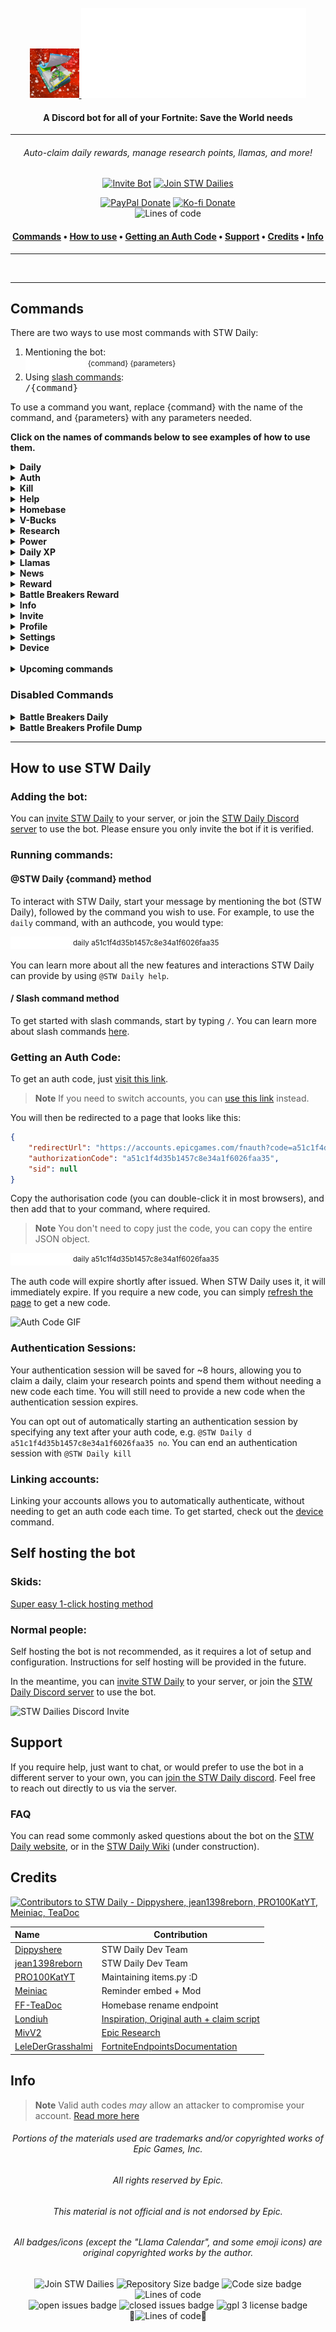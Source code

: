 <br />
<div align=center>
    <a id="back-to-top"></a>
    <div align="center">
        <a href="https://github.com/dippyshere/stw-daily">
            <img src='res/stwdaily snow2048.png' width='79' alt="" />
        <img src="res/stwdailyh1.svg" alt="STW Daily" />
        </a>
    </div>
  <h4> A Discord bot for all of your Fortnite: Save the World needs</h4>
</div>

___

<h6 align=center> Auto-claim daily rewards, manage research points, llamas, and more!</h6>
<div align=center>
<a href="https://discord.com/api/oauth2/authorize?client_id=757776996418715651&permissions=2147797056&scope=bot%20applications.commands"><img src="https://img.shields.io/badge/Invite-STW Daily-5865F2.svg?style=for-the-badge&logo=Discord" alt="Invite Bot"></a>
<a href="https://discord.gg/stw-dailies-757765475823517851"><img src="https://img.shields.io/badge/Join-STW Dailies-5865F2.svg?style=for-the-badge&logo=Discord" alt="Join STW Dailies"></a>

<a href="https://paypal.me/AHanson047"><img src="https://img.shields.io/badge/PayPal-Donate-036ab6.svg?style=flat-square" alt="PayPal Donate"></a>
<a href="https://ko-fi.com/dippyshere"><img src="https://img.shields.io/badge/Ko--fi-Donate-ff5e5b.svg?style=flat-square" alt="Ko-fi Donate"></a>\
<img alt="Lines of code" src="https://img.shields.io/badge/Made%20by-Dippyshere,%20jean1398reborn-red?style=flat-square">
<h4>
<a href="#commands2">Commands</a>
•
<a href="#how-to-use">How to use</a>
•
<a href="#authcode">Getting an Auth Code</a>
•
<a href="#supprot">Support</a>
•
<a href="#credit">Credits</a>
•
<a href="#inf">Info</a>
</h4>
</div>  

___

<img align=center src='res/commands2.png' alt="" />

___

## Commands <a id="commands2"></a>

<span>There are two ways to use most commands with STW Daily:</span>
<ol>
    <li>Mentioning the bot:</li>
<div>
    <picture>
      <source media="(prefers-color-scheme: dark)" srcset="res/stwmentiondark.svg" type="svg">
      <source media="(prefers-color-scheme: light)" srcset="res/stwmentionlight.svg" type="svg">
      <img alt="@STW Daily" src="res/stwmentiondark.svg" width="96" height="20">
    </picture> <sup>{command} {parameters}</sup>
<li>
    Using <a href="https://discord.com/blog/slash-commands-are-here" target="_blank">slash commands</a>:
</li>
<kbd>/{command}</kbd>
</div>
</ol>
<p>To use a command you want, replace {command} with the name of the command, and {parameters} with any parameters needed.
<p><b>Click on the names of commands below to see examples of how to use them.</b></p>

<details>
    <summary><b>Daily</b></summary>
    <ul>
    <p>This command will instantly claim your daily reward, if available. To use this command, you'll need Fortnite: Save the World on the account you will claim with.</p>
    <span>There are two ways to use this command:</span>
        <ol>
            <li>Mentioning the bot:</li>
        <div>
            <picture>
              <source media="(prefers-color-scheme: dark)" srcset="res/stwmentiondark.svg" type="svg">
              <source media="(prefers-color-scheme: light)" srcset="res/stwmentionlight.svg" type="svg">
              <img alt="@STW Daily" src="res/stwmentiondark.svg" width="96" height="20">
            </picture> <sup>daily {token} {opt-out}</sup>
        <li>
            Using <a href="https://discord.com/blog/slash-commands-are-here" target="_blank">slash commands</a>:
        </li>
        <kbd>/daily token:{token} auth_opt_out:{opt-out}</kbd>
        </div>
        <br>
        </ol>
        <p>Replace {token} with your auth code. You can find out more about this <a href="#how-to-get-a-code">here.</a> This parameter is optional—if you do not give an auth code the bot will return links needed for getting an auth code.<br><br>Replacing {opt-out} with any text will opt you out of the authentication system. Learn more about authentication sessions by checking out the <a href="#auth">auth command.</a></p> 
        <p><b>Examples:</b></p>
        <picture>
              <source media="(prefers-color-scheme: dark)" srcset="res/stwmentiondark.svg" type="svg">
              <source media="(prefers-color-scheme: light)" srcset="res/stwmentionlight.svg" type="svg">
              <img alt="@STW Daily" src="res/stwmentiondark.svg" width="96" height="20">
        </picture> <sup>daily a51c1f4d35b1457c8e34a1f6026faa35</sup>
        <br><span> This will claim your daily reward, and will automatically start an authentication session.</span>
        <br><br><picture>
              <source media="(prefers-color-scheme: dark)" srcset="res/stwmentiondark.svg" type="svg">
              <source media="(prefers-color-scheme: light)" srcset="res/stwmentionlight.svg" type="svg">
              <img alt="@STW Daily" src="res/stwmentiondark.svg" width="96" height="20">
        </picture> <sup>d a51c1f4d35b1457c8e34a1f6026faa35 yes</sup>
        <br><span> This will claim your daily reward, and will not create an authentication session.</span>
    </ul>
    <img src="res/daily.png" alt="Daily command example" width="640">
<p><em>This image is out of date. It needs to be updated to reflect recent STW Daily changes</em></p>
<p align="right"><a href="#commands2"><img src='res/backtotop.svg' width='48' alt="back to top" /></a></p>
</details>

<details>
    <a id="auth"></a>
    <summary><b>Auth</b></summary>
    <ul>
    <p>This command will log you in with Epic Games and start an <a href="https://github.com/dippyshere/stw-daily/wiki">authentication session</a> with STW Daily. This will keep you logged in for ~8 hours</p>
    <span>There are two ways to use this command:</span>
        <ol>
            <li>Mentioning the bot:</li>
        <div>
            <picture>
              <source media="(prefers-color-scheme: dark)" srcset="res/stwmentiondark.svg" type="svg">
              <source media="(prefers-color-scheme: light)" srcset="res/stwmentionlight.svg" type="svg">
              <img alt="@STW Daily" src="res/stwmentiondark.svg" width="96" height="20">
            </picture> <sup>cmd {token} {opt-out}</sup>
        <li>
            Using <a href="https://discord.com/blog/slash-commands-are-here" target="_blank">slash commands</a>:
        </li>
        <kbd>/auth token:{token}</kbd>
        </div>
        <br>
        </ol>
        <p>Replace {token} with your auth code. You can find out more about this <a href="#how-to-get-a-code">here.</a> This parameter is optional—if you do not give an auth code the bot will return links needed for getting an auth code.</p> 
        <p><b>Examples:</b></p>
        <picture>
              <source media="(prefers-color-scheme: dark)" srcset="res/stwmentiondark.svg" type="svg">
              <source media="(prefers-color-scheme: light)" srcset="res/stwmentionlight.svg" type="svg">
              <img alt="@STW Daily" src="res/stwmentiondark.svg" width="96" height="20">
        </picture> <sup>auth</sup>
        <br><span> This will provide you with links to get an auth code.</span>
        <br><br><picture>
              <source media="(prefers-color-scheme: dark)" srcset="res/stwmentiondark.svg" type="svg">
              <source media="(prefers-color-scheme: light)" srcset="res/stwmentionlight.svg" type="svg">
              <img alt="@STW Daily" src="res/stwmentiondark.svg" width="96" height="20">
        </picture> <sup>auth a51c1f4d35b1457c8e34a1f6026faa35</sup>
        <br><span> This will log you in and authenticate you for ~8 hours.</span>
    </ul>
    <img src="res/auth.png" alt="Auth command example" width="640">
<p><em>This image is out of date. It needs to be updated to reflect recent STW Daily changes</em></p>
<p align="right"><a href="#commands2"><img src='res/backtotop.svg' width='48' alt="back to top" /></a></p>
</details>

<details>
    <summary><b>Kill</b></summary>
    <ul>
    <p>This command will end your active authentication session. If you have setup <a href="#device">device</a>, this will not remove your linked accounts.</p>
    <span>There are two ways to use this command:</span>
        <ol>
            <li>Mentioning the bot:</li>
        <div>
            <picture>
              <source media="(prefers-color-scheme: dark)" srcset="res/stwmentiondark.svg" type="svg">
              <source media="(prefers-color-scheme: light)" srcset="res/stwmentionlight.svg" type="svg">
              <img alt="@STW Daily" src="res/stwmentiondark.svg" width="96" height="20">
            </picture> <sup>kill</sup>
        <li>
            Using <a href="https://discord.com/blog/slash-commands-are-here" target="_blank">slash commands</a>:
        </li>
        <kbd>/kill</kbd>
        </div>
        <br>
        </ol>
    </ul>
    <img src="res/T_UI_Challenge_MysteryReward-L-realesrgan-x4plus.png" alt="Kill command example" width="640">
<p><em>Sorry, an image is not available yet.</em></p>
<p align="right"><a href="#commands2"><img src='res/backtotop.svg' width='48' alt="back to top" /></a></p>
</details>

<details>
    <summary><b>Help</b></summary>
    <ul>
    <p>This command provides an interactive interface to view all available commands, and help for how to use each command.</p>
    <span>There are two ways to use this command:</span>
        <ol>
            <li>Mentioning the bot:</li>
        <div>
            <picture>
              <source media="(prefers-color-scheme: dark)" srcset="res/stwmentiondark.svg" type="svg">
              <source media="(prefers-color-scheme: light)" srcset="res/stwmentionlight.svg" type="svg">
              <img alt="@STW Daily" src="res/stwmentiondark.svg" width="96" height="20">
            </picture> <sup>help {command}</sup>
        <li>
            Using <a href="https://discord.com/blog/slash-commands-are-here" target="_blank">slash commands</a>:
        </li>
        <kbd>/help command:{command}</kbd>
        </div>
        <br>
        </ol>
        <p>Replace {command} with the name (or alias) of the specific command you want to view help for. This parameter is optional—not providing one will return all available commands.</p> 
        <p><b>Examples:</b></p>
        <picture>
              <source media="(prefers-color-scheme: dark)" srcset="res/stwmentiondark.svg" type="svg">
              <source media="(prefers-color-scheme: light)" srcset="res/stwmentionlight.svg" type="svg">
              <img alt="@STW Daily" src="res/stwmentiondark.svg" width="96" height="20">
        </picture> <sup>help</sup>
        <br><span> This will return a list of available commands, and allow you to choose commands to view detailed help for.</span>
        <br><br><picture>
              <source media="(prefers-color-scheme: dark)" srcset="res/stwmentiondark.svg" type="svg">
              <source media="(prefers-color-scheme: light)" srcset="res/stwmentionlight.svg" type="svg">
              <img alt="@STW Daily" src="res/stwmentiondark.svg" width="96" height="20">
        </picture> <sup>help auth</sup>
        <br><span> This will return detailed help for the auth command, and allow you to choose other commands to view detailed help for.</span>
        <br><br><picture>
              <source media="(prefers-color-scheme: dark)" srcset="res/stwmentiondark.svg" type="svg">
              <source media="(prefers-color-scheme: light)" srcset="res/stwmentionlight.svg" type="svg">
              <img alt="@STW Daily" src="res/stwmentiondark.svg" width="96" height="20">
        </picture> <sup>how2</sup>
        <br><span> This will return an easy to understand quick tutorial on getting an auth code, along with a GIF.</span>
    </ul>
    <img src="res/help.png" alt="Help command example" width="640">
<p><em>This image does not represent all available commands. It also uses outdated text.</em></p>
<p align="right"><a href="#commands2"><img src='res/backtotop.svg' width='48' alt="back to top" /></a></p>
</details>

<details>
    <summary><b>Homebase</b></summary>
    <ul>
    <p>This command allows you to view / change the name of your Homebase in STW. You don't need STW to use, but the command is effectively useless without it.</p>
    <span>There are two ways to use this command:</span>
        <ol>
            <li>Mentioning the bot:</li>
        <div>
            <picture>
              <source media="(prefers-color-scheme: dark)" srcset="res/stwmentiondark.svg" type="svg">
              <source media="(prefers-color-scheme: light)" srcset="res/stwmentionlight.svg" type="svg">
              <img alt="@STW Daily" src="res/stwmentiondark.svg" width="96" height="20">
            </picture> <sup>homebase {name} {token} {opt-out}</sup>
        <li>
            Using <a href="https://discord.com/blog/slash-commands-are-here" target="_blank">slash commands</a>:
        </li>
        <kbd>/homebase name:{name} token:{token} auth_opt_out:{opt-out}</kbd>
        </div>
        <br>
        </ol>
        <p>Replace {name} with the new name for your homebase. If your new name has spaces, wrap the name in <kbd>"</kbd> quotes (see examples below). This parameter is optional—if you leave it empty, the bot will display your current homebase name. Your new homebase name must:<ul><li>Be between 1-16 characters</li><li>Only contain alphanumerics (0-9, a-z) + additional characters ('-._~) + spaces</li></ul><br><br>Replace {token} with your auth code. You can find out more about this <a href="#how-to-get-a-code">here.</a> This parameter is optional—if you do not give an auth code the bot will return links needed for getting an auth code.<br><br>Replacing {opt-out} with any text will opt you out of the authentication system. Learn more about authentication sessions by checking out the <a href="#auth">auth command.</a> 
        <p><b>Examples:</b></p>
        <picture>
              <source media="(prefers-color-scheme: dark)" srcset="res/stwmentiondark.svg" type="svg">
              <source media="(prefers-color-scheme: light)" srcset="res/stwmentionlight.svg" type="svg">
              <img alt="@STW Daily" src="res/stwmentiondark.svg" width="96" height="20">
        </picture> <sup>homebase</sup>
        <br><span> This will return your current homebase name (provided you are authenticated)</span>
        <br><br><picture>
              <source media="(prefers-color-scheme: dark)" srcset="res/stwmentiondark.svg" type="svg">
              <source media="(prefers-color-scheme: light)" srcset="res/stwmentionlight.svg" type="svg">
              <img alt="@STW Daily" src="res/stwmentiondark.svg" width="96" height="20">
        </picture> <sup>hbrn "cool name" a51c1f4d35b1457c8e34a1f6026faa35</sup>
        <br><span> This will change your homebase name to <kbd>cool name</kbd>, and start an authentication session</span>
    </ul>
    <img src="res/homebase.png" alt="Homebase rename command example" width="640">
<p align="right"><a href="#commands2"><img src='res/backtotop.svg' width='48' alt="back to top" /></a></p>
</details>

<details>
    <summary><b>V-Bucks</b></summary>
    <ul>
    <p>This command will display your total V-Bucks, provide a breakdown on the source(s) of those V-Bucks, and additionally display how many X-Ray tickets you have.</p>
    <span>There are two ways to use this command:</span>
        <ol>
            <li>Mentioning the bot:</li>
        <div>
            <picture>
              <source media="(prefers-color-scheme: dark)" srcset="res/stwmentiondark.svg" type="svg">
              <source media="(prefers-color-scheme: light)" srcset="res/stwmentionlight.svg" type="svg">
              <img alt="@STW Daily" src="res/stwmentiondark.svg" width="96" height="20">
            </picture> <sup>vbucks {token} {opt-out}</sup>
        <li>
            Using <a href="https://discord.com/blog/slash-commands-are-here" target="_blank">slash commands</a>:
        </li>
        <kbd>/vbucks token:{token} auth_opt_out:{opt-out}</kbd>
        </div>
        <br>
        </ol>
        <p>Replace {token} with your auth code. You can find out more about this <a href="#how-to-get-a-code">here.</a> This parameter is optional—if you do not give an auth code the bot will return links needed for getting an auth code.<br><br>Replacing {opt-out} with any text will opt you out of the authentication system. Learn more about authentication sessions by checking out the <a href="#auth">auth command.</a></p> 
        <p><b>Examples:</b></p>
        <picture>
              <source media="(prefers-color-scheme: dark)" srcset="res/stwmentiondark.svg" type="svg">
              <source media="(prefers-color-scheme: light)" srcset="res/stwmentionlight.svg" type="svg">
              <img alt="@STW Daily" src="res/stwmentiondark.svg" width="96" height="20">
        </picture> <sup>vbucks a51c1f4d35b1457c8e34a1f6026faa35</sup>
        <br><span> This will start an authentication session and display your V-Bucks</span>
        <br><br><picture>
              <source media="(prefers-color-scheme: dark)" srcset="res/stwmentiondark.svg" type="svg">
              <source media="(prefers-color-scheme: light)" srcset="res/stwmentionlight.svg" type="svg">
              <img alt="@STW Daily" src="res/stwmentiondark.svg" width="96" height="20">
        </picture> <sup>v</sup>
        <br><span> This will display your V-Bucks if authenticated, otherwise it will prompt you to authenticate.</span>
    </ul>
    <img src="res/vbucks.png" alt="V-Bucks command example" width="640">
<p align="right"><a href="#commands2"><img src='res/backtotop.svg' width='48' alt="back to top" /></a></p>
</details>

<details>
    <summary><b>Research</b></summary>
    <ul>
    <p>This command allows you to claim your available research points, view your FORT research levels, and upgrade those levels. Press the button corresponding with the stat you wish to upgrade to upgrade it.</p>
    <span>There are two ways to use this command:</span>
        <ol>
            <li>Mentioning the bot:</li>
        <div>
            <picture>
              <source media="(prefers-color-scheme: dark)" srcset="res/stwmentiondark.svg" type="svg">
              <source media="(prefers-color-scheme: light)" srcset="res/stwmentionlight.svg" type="svg">
              <img alt="@STW Daily" src="res/stwmentiondark.svg" width="96" height="20">
            </picture> <sup>research {token} {opt-out}</sup>
        <li>
            Using <a href="https://discord.com/blog/slash-commands-are-here" target="_blank">slash commands</a>:
        </li>
        <kbd>/research token:{token} auth_opt_out:{opt-out}</kbd>
        </div>
        <br>
        </ol>
        <p>Replace {token} with your auth code. You can find out more about this <a href="#how-to-get-a-code">here.</a> This parameter is optional—if you do not give an auth code the bot will return links needed for getting an auth code.<br><br>Replacing {opt-out} with any text will opt you out of the authentication system. Learn more about authentication sessions by checking out the <a href="#auth">auth command.</a></p> 
        <p><b>Examples:</b></p>
        <picture>
              <source media="(prefers-color-scheme: dark)" srcset="res/stwmentiondark.svg" type="svg">
              <source media="(prefers-color-scheme: light)" srcset="res/stwmentionlight.svg" type="svg">
              <img alt="@STW Daily" src="res/stwmentiondark.svg" width="96" height="20">
        </picture> <sup>res</sup>
        <br><span> This will claim your available research points and then allow you to spend them, if you are authenticated. If not, the bot will provide you with links to authenticate.</span>
        <br><br><picture>
              <source media="(prefers-color-scheme: dark)" srcset="res/stwmentiondark.svg" type="svg">
              <source media="(prefers-color-scheme: light)" srcset="res/stwmentionlight.svg" type="svg">
              <img alt="@STW Daily" src="res/stwmentiondark.svg" width="96" height="20">
        </picture> <sup>research a51c1f4d35b1457c8e34a1f6026faa35 yes</sup>
        <br><span> This will claim your available research points and then allow you to spend them. An authentication session will not be created</span>
    </ul>
    <img src="res/research.png" alt="Research command example" width="640">
<p><em>This image is out of date. It needs to be updated to reflect recent STW Daily changes</em></p>
<p align="right"><a href="#commands2"><img src='res/backtotop.svg' width='48' alt="back to top" /></a></p>
</details>

<details>
    <summary><b>Power</b></summary>
    <ul>
    <p>This command allows you to view your current power level, and individual FORT stats.</p>
    <span>There are two ways to use this command:</span>
        <ol>
            <li>Mentioning the bot:</li>
        <div>
            <picture>
              <source media="(prefers-color-scheme: dark)" srcset="res/stwmentiondark.svg" type="svg">
              <source media="(prefers-color-scheme: light)" srcset="res/stwmentionlight.svg" type="svg">
              <img alt="@STW Daily" src="res/stwmentiondark.svg" width="96" height="20">
            </picture> <sup>power {token} {opt-out}</sup>
        <li>
            Using <a href="https://discord.com/blog/slash-commands-are-here" target="_blank">slash commands</a>:
        </li>
        <kbd>/power token:{token} auth_opt_out:{opt-out}</kbd>
        </div>
        <br>
        </ol>
        <p>Replace {token} with your auth code. You can find out more about this <a href="#how-to-get-a-code">here.</a> This parameter is optional—if you do not give an auth code the bot will return links needed for getting an auth code.<br><br>Replacing {opt-out} with any text will opt you out of the authentication system. Learn more about authentication sessions by checking out the <a href="#auth">auth command.</a></p> 
        <p><b>Examples:</b></p>
        <picture>
              <source media="(prefers-color-scheme: dark)" srcset="res/stwmentiondark.svg" type="svg">
              <source media="(prefers-color-scheme: light)" srcset="res/stwmentionlight.svg" type="svg">
              <img alt="@STW Daily" src="res/stwmentiondark.svg" width="96" height="20">
        </picture> <sup>pow</sup>
        <br><span> This will display your current power level and FORT stats, if you are authenticated. If not, the bot will provide you with links to authenticate.</span>
        <br><br><picture>
              <source media="(prefers-color-scheme: dark)" srcset="res/stwmentiondark.svg" type="svg">
              <source media="(prefers-color-scheme: light)" srcset="res/stwmentionlight.svg" type="svg">
              <img alt="@STW Daily" src="res/stwmentiondark.svg" width="96" height="20">
        </picture> <sup>power a51c1f4d35b1457c8e34a1f6026faa35 yes</sup>
        <br><span> This will display your current power level and FORT stats. An authentication session will not be created</span>
    </ul>
    <img src="res/T_UI_Challenge_MysteryReward-L-realesrgan-x4plus.png" alt="Power level command example" width="640">
<p><em>This command is still experimental, and does not support supercharged survivors.</em></p>
<p align="right"><a href="#commands2"><img src='res/backtotop.svg' width='48' alt="back to top" /></a></p>
</details>

<details>
    <summary><b>Daily XP</b></summary>
    <ul>
    <p>This command allows you to view your shared STW & BR daily XP cap.</p>
    <span>There are two ways to use this command:</span>
        <ol>
            <li>Mentioning the bot:</li>
        <div>
            <picture>
              <source media="(prefers-color-scheme: dark)" srcset="res/stwmentiondark.svg" type="svg">
              <source media="(prefers-color-scheme: light)" srcset="res/stwmentionlight.svg" type="svg">
              <img alt="@STW Daily" src="res/stwmentiondark.svg" width="96" height="20">
            </picture> <sup>dailyxp {token} {opt-out}</sup>
        <li>
            Using <a href="https://discord.com/blog/slash-commands-are-here" target="_blank">slash commands</a>:
        </li>
        <kbd>/dailyxp token:{token} auth_opt_out:{opt-out}</kbd>
        </div>
        <br>
        </ol>
        <p>Replace {token} with your auth code. You can find out more about this <a href="#how-to-get-a-code">here.</a> This parameter is optional—if you do not give an auth code the bot will return links needed for getting an auth code.<br><br>Replacing {opt-out} with any text will opt you out of the authentication system. Learn more about authentication sessions by checking out the <a href="#auth">auth command.</a></p> 
        <p><b>Examples:</b></p>
        <picture>
              <source media="(prefers-color-scheme: dark)" srcset="res/stwmentiondark.svg" type="svg">
              <source media="(prefers-color-scheme: light)" srcset="res/stwmentionlight.svg" type="svg">
              <img alt="@STW Daily" src="res/stwmentiondark.svg" width="96" height="20">
        </picture> <sup>dxp</sup>
        <br><span> This will display your current daily XP usage, if you are authenticated. If not, the bot will provide you with links to authenticate.</span>
        <br><br><picture>
              <source media="(prefers-color-scheme: dark)" srcset="res/stwmentiondark.svg" type="svg">
              <source media="(prefers-color-scheme: light)" srcset="res/stwmentionlight.svg" type="svg">
              <img alt="@STW Daily" src="res/stwmentiondark.svg" width="96" height="20">
        </picture> <sup>power a51c1f4d35b1457c8e34a1f6026faa35 yes</sup>
        <br><span> This will display your current daily XP usage. An authentication session will not be created</span>
    </ul>
    <img src="res/T_UI_Challenge_MysteryReward-L-realesrgan-x4plus.png" alt="Power level command example" width="640">
<p><em>This command is still experimental, and may be inaccurate.</em></p>
<p align="right"><a href="#commands2"><img src='res/backtotop.svg' width='48' alt="back to top" /></a></p>
</details>

<details>
    <summary><b>Llamas</b></summary>
    <ul>
    <p>This command allows you to view the current X-Ray Llama store, the items you'll receive, and allows you to purchase Llamas.</p>
    <span>There are two ways to use this command:</span>
        <ol>
            <li>Mentioning the bot:</li>
        <div>
            <picture>
              <source media="(prefers-color-scheme: dark)" srcset="res/stwmentiondark.svg" type="svg">
              <source media="(prefers-color-scheme: light)" srcset="res/stwmentionlight.svg" type="svg">
              <img alt="@STW Daily" src="res/stwmentiondark.svg" width="96" height="20">
            </picture> <sup>llamas {token} {opt-out}</sup>
        <li>
            Using <a href="https://discord.com/blog/slash-commands-are-here" target="_blank">slash commands</a>:
        </li>
        <kbd>/llamas token:{token} auth_opt_out:{opt-out}</kbd>
        </div>
        <br>
        </ol>
        <p>Replace {token} with your auth code. You can find out more about this <a href="#how-to-get-a-code">here.</a> This parameter is optional—if you do not give an auth code the bot will return links needed for getting an auth code.<br><br>Replacing {opt-out} with any text will opt you out of the authentication system. Learn more about authentication sessions by checking out the <a href="#auth">auth command.</a></p> 
        <p><b>Examples:</b></p>
        <picture>
              <source media="(prefers-color-scheme: dark)" srcset="res/stwmentiondark.svg" type="svg">
              <source media="(prefers-color-scheme: light)" srcset="res/stwmentionlight.svg" type="svg">
              <img alt="@STW Daily" src="res/stwmentiondark.svg" width="96" height="20">
        </picture> <sup>llamas</sup>
        <br><span> This will display the current Llama store and allow you to choose a llama to purchase, if you are authenticated. If not, the bot will provide you with links to authenticate.</span>
        <br><br><picture>
              <source media="(prefers-color-scheme: dark)" srcset="res/stwmentiondark.svg" type="svg">
              <source media="(prefers-color-scheme: light)" srcset="res/stwmentionlight.svg" type="svg">
              <img alt="@STW Daily" src="res/stwmentiondark.svg" width="96" height="20">
        </picture> <sup>llamas a51c1f4d35b1457c8e34a1f6026faa35 yes</sup>
        <br><span> This will display the current Llama store and allow you to choose a llama to purchase. An authentication session will not be created</span>
    </ul>
    <img src="res/T_UI_Challenge_MysteryReward-L-realesrgan-x4plus.png" alt="Llamas command example" width="640">
<p align="right"><a href="#commands2"><img src='res/backtotop.svg' width='48' alt="back to top" /></a></p>
</details>

<details>
    <summary><b>News</b></summary>
    <ul>
    <p>This command will fetch and display the latest news from the game. You can switch between viewing Save the World or Battle Royale news by pressing the corresponding buttons. Cycle between pages by pressing the left/right arrow buttons.</p>
    <span>There are two ways to use this command:</span>
        <ol>
            <li>Mentioning the bot:</li>
        <div>
            <picture>
              <source media="(prefers-color-scheme: dark)" srcset="res/stwmentiondark.svg" type="svg">
              <source media="(prefers-color-scheme: light)" srcset="res/stwmentionlight.svg" type="svg">
              <img alt="@STW Daily" src="res/stwmentiondark.svg" width="96" height="20">
            </picture> <sup>news {page} {mode}</sup>
        <li>
            Using <a href="https://discord.com/blog/slash-commands-are-here" target="_blank">slash commands</a>:
        </li>
        <kbd>/news page:{page} mode:{mode}</kbd>
        </div>
        <br>
        </ol>
        <p>Replace {page} with a page number to view. This parameter is optional—leaving it blank will show page one.<br>Replace {mode} with either stw, or br to view the news for the respective game mode. This parameter is optional—leaving it blank will show STW news.</p> 
        <p><b>Examples:</b></p>
        <picture>
              <source media="(prefers-color-scheme: dark)" srcset="res/stwmentiondark.svg" type="svg">
              <source media="(prefers-color-scheme: light)" srcset="res/stwmentionlight.svg" type="svg">
              <img alt="@STW Daily" src="res/stwmentiondark.svg" width="96" height="20">
        </picture> <sup>news</sup>
        <br><span> This will display page 1 of the news for Save the World. Interact with the buttons to change pages / modes.</span>
        <br><br><picture>
              <source media="(prefers-color-scheme: dark)" srcset="res/stwmentiondark.svg" type="svg">
              <source media="(prefers-color-scheme: light)" srcset="res/stwmentionlight.svg" type="svg">
              <img alt="@STW Daily" src="res/stwmentiondark.svg" width="96" height="20">
        </picture> <sup>news 1 br</sup>
        <br><span> This will show page 1 of the news for Battle Royale. Interact with the buttons to change pages / modes.</span>
    </ul>
    <img src="res/news.png" alt="News command example" width="640">
<p><em>This image is out of date. It needs to be updated to reflect recent STW Daily changes</em></p>
<p align="right"><a href="#commands2"><img src='res/backtotop.svg' width='48' alt="back to top" /></a></p>
</details>

<details>
    <summary><b>Reward</b></summary>
    <ul>
    <p>This command returns information about a specific day's reward, and the rewards that follow.</p>
    <span>There are two ways to use this command:</span>
        <ol>
            <li>Mentioning the bot:</li>
        <div>
            <picture>
              <source media="(prefers-color-scheme: dark)" srcset="res/stwmentiondark.svg" type="svg">
              <source media="(prefers-color-scheme: light)" srcset="res/stwmentionlight.svg" type="svg">
              <img alt="@STW Daily" src="res/stwmentiondark.svg" width="96" height="20">
            </picture> <sup>reward {day} {future-days}</sup>
        <li>
            Using <a href="https://discord.com/blog/slash-commands-are-here" target="_blank">slash commands</a>:
        </li>
        <kbd>/reward day:{day} limit:{future-days}</kbd>
        </div>
        <br>
        </ol> 
        <p>Replace {day} with the day you want to view the reward of. If you have an authentication session active, the day will be your current day unless you specify a day.<br><br>Replace {future-days} with the amount days you would like to see. </p> 
        <p><b>Examples:</b></p>
        <picture>
              <source media="(prefers-color-scheme: dark)" srcset="res/stwmentiondark.svg" type="svg">
              <source media="(prefers-color-scheme: light)" srcset="res/stwmentionlight.svg" type="svg">
              <img alt="@STW Daily" src="res/stwmentiondark.svg" width="96" height="20">
        </picture> <sup>reward</sup>
        <br><span> This will display the reward for your current day and 7 days after, if authenticated. If you aren't authenticated, you must specify a day.</span>
        <br><br><picture>
              <source media="(prefers-color-scheme: dark)" srcset="res/stwmentiondark.svg" type="svg">
              <source media="(prefers-color-scheme: light)" srcset="res/stwmentionlight.svg" type="svg">
              <img alt="@STW Daily" src="res/stwmentiondark.svg" width="96" height="20">
        </picture> <sup>rwrd 336 21</sup>
        <br><span> This will display the reward for day 336, and additionally the rewards for day 337-358 (21 days).</span>
    </ul>
    <img src="res/reward.png" alt="Reward command example" width="640">
<p><em>This image is out of date. It needs to be updated to reflect recent STW Daily changes</em></p>
<p align="right"><a href="#commands2"><img src='res/backtotop.svg' width='48' alt="back to top" /></a></p>
</details>

<details>
    <summary><b>Battle Breakers Reward</b></summary>
    <ul>
    <p>This command returns information about a specific day's reward, and the rewards that follow for Battle Breakers.</p>
    <span>There are two ways to use this command:</span>
        <ol>
            <li>Mentioning the bot:</li>
        <div>
            <picture>
              <source media="(prefers-color-scheme: dark)" srcset="res/stwmentiondark.svg" type="svg">
              <source media="(prefers-color-scheme: light)" srcset="res/stwmentionlight.svg" type="svg">
              <img alt="@STW Daily" src="res/stwmentiondark.svg" width="96" height="20">
            </picture> <sup>bbreward {day} {future-days}</sup>
        <li>
            Using <a href="https://discord.com/blog/slash-commands-are-here" target="_blank">slash commands</a>:
        </li>
        <kbd>/bbreward day:{day} limit:{future-days}</kbd>
        </div>
        <br>
        </ol> 
        <p>Replace {day} with the day you want to view the reward of. If you have an authentication session active, the day will be your current day unless you specify a day.<br><br>Replace {future-days} with the amount days you would like to see. </p> 
        <p><b>Examples:</b></p>
        <picture>
              <source media="(prefers-color-scheme: dark)" srcset="res/stwmentiondark.svg" type="svg">
              <source media="(prefers-color-scheme: light)" srcset="res/stwmentionlight.svg" type="svg">
              <img alt="@STW Daily" src="res/stwmentiondark.svg" width="96" height="20">
        </picture> <sup>bbreward</sup>
        <br><span> This will display the reward for your current day and 7 days after, if authenticated. If you aren't authenticated, you must specify a day.</span>
        <br><br><picture>
              <source media="(prefers-color-scheme: dark)" srcset="res/stwmentiondark.svg" type="svg">
              <source media="(prefers-color-scheme: light)" srcset="res/stwmentionlight.svg" type="svg">
              <img alt="@STW Daily" src="res/stwmentiondark.svg" width="96" height="20">
        </picture> <sup>bbr 336 21</sup>
        <br><span> This will display the reward for day 336, and additionally the rewards for day 337-358 (21 days).</span>
    </ul>
    <img src="res/T_UI_Challenge_MysteryReward-L-realesrgan-x4plus.png" alt="Batle breakers reward command example" width="640">
<p><em>Sorry, this command is too new - an image is not available yet.</em></p>
<p align="right"><a href="#commands2"><img src='res/backtotop.svg' width='48' alt="back to top" /></a></p>
</details>

<details>
    <summary><b>Info</b></summary>
    <ul>
    <p>This command will return various bits of information about the bot, which you may find interesting as a developer.</p>
    <span>There are two ways to use this command:</span>
        <ol>
            <li>Mentioning the bot:</li>
        <div>
            <picture>
              <source media="(prefers-color-scheme: dark)" srcset="res/stwmentiondark.svg" type="svg">
              <source media="(prefers-color-scheme: light)" srcset="res/stwmentionlight.svg" type="svg">
              <img alt="@STW Daily" src="res/stwmentiondark.svg" width="96" height="20">
            </picture> <sup>info</sup>
        <li>
            Using <a href="https://discord.com/blog/slash-commands-are-here" target="_blank">slash commands</a>:
        </li>
        <kbd>/info</kbd>
        </div>
        <br>
        </ol>
        <p>The info command also provides a convenient way to verify the authenticity of the bot you are using. If the bot does <b>not</b> have a verified bot tag, or contains a message other than "✅Official Verified Deployment", DO NOT use that bot. The bot may have been tampered with, or may be a skid. Use of that bot may put your account at risk/inhibit the development of STW Daily. Learn more <a>here.</a></p>
    </ul>
    <img src="res/T_UI_Challenge_MysteryReward-L-realesrgan-x4plus.png" alt="Info command example" width="640">
<p><em>Sorry, an image is not available yet.</em></p>
<p align="right"><a href="#commands2"><img src='res/backtotop.svg' width='48' alt="back to top" /></a></p>
</details>

<details>
    <summary><b>Invite</b></summary>
    <ul>
    <p>This command will return links that can be used to <a href="https://canary.discord.com/api/oauth2/authorize?client_id=757776996418715651&permissions=2147798080&scope=applications.commands%20bot" target="_blank">invite STW Daily</a>, or to join our <a href="https://discord.gg/Mt7SgUu" target="_blank">support server</a>.</p>
    <span>There are two ways to use this command:</span>
        <ol>
            <li>Mentioning the bot:</li>
        <div>
            <picture>
              <source media="(prefers-color-scheme: dark)" srcset="res/stwmentiondark.svg" type="svg">
              <source media="(prefers-color-scheme: light)" srcset="res/stwmentionlight.svg" type="svg">
              <img alt="@STW Daily" src="res/stwmentiondark.svg" width="96" height="20">
            </picture> <sup>info</sup>
        <li>
            Using <a href="https://discord.com/blog/slash-commands-are-here" target="_blank">slash commands</a>:
        </li>
        <kbd>/info</kbd>
        </div>
        <br>
        </ol>
    </ul>
    <img src="res/T_UI_Challenge_MysteryReward-L-realesrgan-x4plus.png" alt="Invite command example" width="640">
<p><em>Sorry, an image is not available yet.</em></p>
<p align="right"><a href="#commands2"><img src='res/backtotop.svg' width='48' alt="back to top" /></a></p>
</details>

<details>
    <summary><b>Profile</b></summary>
    <ul>
    <p>This command allows you to manage your STW Daily profiles. These profiles allow you to have multiple accounts / preferences that you can quickly switch between</p>
    <span>There are two ways to use this command:</span>
        <ol>
            <li>Mentioning the bot:</li>
        <div>
            <picture>
              <source media="(prefers-color-scheme: dark)" srcset="res/stwmentiondark.svg" type="svg">
              <source media="(prefers-color-scheme: light)" srcset="res/stwmentionlight.svg" type="svg">
              <img alt="@STW Daily" src="res/stwmentiondark.svg" width="96" height="20">
            </picture> <sup>profile {profile}</sup>
        <li>
            Using <a href="https://discord.com/blog/slash-commands-are-here" target="_blank">slash commands</a>:
        </li>
        <kbd>/profile profile:{profile}</kbd>
        </div>
        <br>
        </ol>
        <p>Replace {profile} with the ID (number) of the profile you want to switch to. This parameter is optional—not providing one will start the profile command as normal.</p> 
        <p><b>Examples:</b></p>
        <picture>
              <source media="(prefers-color-scheme: dark)" srcset="res/stwmentiondark.svg" type="svg">
              <source media="(prefers-color-scheme: light)" srcset="res/stwmentionlight.svg" type="svg">
              <img alt="@STW Daily" src="res/stwmentiondark.svg" width="96" height="20">
        </picture> <sup>p</sup>
        <br><span> This will start the profile command, and allow you to switch / manage your profiles.</span>
        <br><br><picture>
              <source media="(prefers-color-scheme: dark)" srcset="res/stwmentiondark.svg" type="svg">
              <source media="(prefers-color-scheme: light)" srcset="res/stwmentionlight.svg" type="svg">
              <img alt="@STW Daily" src="res/stwmentiondark.svg" width="96" height="20">
        </picture> <sup>profile 3</sup>
        <br><span> This will start the profile command as normal, but will switch your active profile to profile 3.</span>
    </ul>
    <img src="res/T_UI_Challenge_MysteryReward-L-realesrgan-x4plus.png" alt="Profile command example" width="640">
<p align="right"><a href="#commands2"><img src='res/backtotop.svg' width='48' alt="back to top" /></a></p>
</details>

<details>
    <summary><b>Settings</b></summary>
    <ul>
    <p>This command allows you to manage your STW Daily settings. These settings are specific to your active profile.</p>
    <span>There are two ways to use this command:</span>
        <ol>
            <li>Mentioning the bot:</li>
        <div>
            <picture>
              <source media="(prefers-color-scheme: dark)" srcset="res/stwmentiondark.svg" type="svg">
              <source media="(prefers-color-scheme: light)" srcset="res/stwmentionlight.svg" type="svg">
              <img alt="@STW Daily" src="res/stwmentiondark.svg" width="96" height="20">
            </picture> <sup>settings {setting} {value} {profile}</sup>
        <li>
            Using <a href="https://discord.com/blog/slash-commands-are-here" target="_blank">slash commands</a>:
        </li>
        <kbd>/settings setting:{setting} value:{value} profile:{profile}</kbd>
        </div>
        <br>
        </ol>
        <p>Replace {setting} with the name of the setting you want to change. This parameter is optional—not providing one will start the settings command as normal.</p>
        <p>Replace {value} with the value you want to change the setting to. This parameter is optional—not providing one will start the settings command on the specified setting / as normal.</p>
        <p>Replace {profile} with the ID (number) of the profile you want to change the setting on. This parameter is optional—not providing one will change the setting on your current profile / start the command as normal.</p> 
        <p><b>Examples:</b></p>
        <picture>
              <source media="(prefers-color-scheme: dark)" srcset="res/stwmentiondark.svg" type="svg">
              <source media="(prefers-color-scheme: light)" srcset="res/stwmentionlight.svg" type="svg">
              <img alt="@STW Daily" src="res/stwmentiondark.svg" width="96" height="20">
        </picture> <sup>settings</sup>
        <br><span> This will start the settings command, and allow you to view / change your settings.</span>
        <br><br><picture>
              <source media="(prefers-color-scheme: dark)" srcset="res/stwmentiondark.svg" type="svg">
              <source media="(prefers-color-scheme: light)" srcset="res/stwmentionlight.svg" type="svg">
              <img alt="@STW Daily" src="res/stwmentiondark.svg" width="96" height="20">
        </picture> <sup>settings lang</sup>
        <br><span> This will start the settings command on the language setting.</span>
        <br><br><picture>
              <source media="(prefers-color-scheme: dark)" srcset="res/stwmentiondark.svg" type="svg">
              <source media="(prefers-color-scheme: light)" srcset="res/stwmentionlight.svg" type="svg">
              <img alt="@STW Daily" src="res/stwmentiondark.svg" width="96" height="20">
        </picture> <sup>settings lang spanish</sup>
        <br><span> This will start the settings command on the language setting, and change STW Daily's language to spanish for your current profile.</span>
        <br><br><picture>
              <source media="(prefers-color-scheme: dark)" srcset="res/stwmentiondark.svg" type="svg">
              <source media="(prefers-color-scheme: light)" srcset="res/stwmentionlight.svg" type="svg">
              <img alt="@STW Daily" src="res/stwmentiondark.svg" width="96" height="20">
        </picture> <sup>settings lang spanish 2</sup>
        <br><span> This will start the settings command on the language setting, and change STW Daily's language to spanish for profile 2.</span>
    </ul>
    <img src="res/T_UI_Challenge_MysteryReward-L-realesrgan-x4plus.png" alt="Settings command example" width="640">
<p align="right"><a href="#commands2"><img src='res/backtotop.svg' width='48' alt="back to top" /></a></p>
</details>

<details>
    <a id="device"></a>
    <summary><b>Device</b></summary>
    <ul>
    <p>This command allows you to link an Epic games account to a STW Daily profile. Once you complete setup, you'll never need to manually authenticate with a new code again.<br>This command also allows you to opt in to our Auto-claim trial period, where we're testing Auto-claim. This trial will last until approximately April 2023, after which we'll announce how we plan to continue on our <a href="https://discord.gg/Mt7SgUu" target="_blank">support server</a>.</p>
    <span>There are two ways to use this command:</span>
        <ol>
            <li>Mentioning the bot:</li>
        <div>
            <picture>
              <source media="(prefers-color-scheme: dark)" srcset="res/stwmentiondark.svg" type="svg">
              <source media="(prefers-color-scheme: light)" srcset="res/stwmentionlight.svg" type="svg">
              <img alt="@STW Daily" src="res/stwmentiondark.svg" width="96" height="20">
            </picture> <sup>device</sup>
        <li>
            Using <a href="https://discord.com/blog/slash-commands-are-here" target="_blank">slash commands</a>:
        </li>
        <kbd>/device</kbd>
        </div>
        <br>
        </ol> 
        <p><b>Examples:</b></p>
        <picture>
              <source media="(prefers-color-scheme: dark)" srcset="res/stwmentiondark.svg" type="svg">
              <source media="(prefers-color-scheme: light)" srcset="res/stwmentionlight.svg" type="svg">
              <img alt="@STW Daily" src="res/stwmentiondark.svg" width="96" height="20">
        </picture> <sup>device</sup>
        <br><span> This will start the device command, and allow prompt you to set up and link an account. If you already have an authentication session, you can use this to link your account.</span>
    </ul>
    <img src="res/T_UI_Challenge_MysteryReward-L-realesrgan-x4plus.png" alt="Device command example" width="640">
<p align="right"><a href="#commands2"><img src='res/backtotop.svg' width='48' alt="back to top" /></a></p>
</details>

<br>

<details>
    <summary><b>Upcoming commands</b></summary>
    <ul>
    <span>This is a partial list of potential commands coming to STW Daily in future updates:</span>
        <ul>
            <li>Daily Quests</li>
            <ul>
                <li>View, get and re-roll your daily quests</li>
            </ul>
            <li>Survivor Squad Management</li>
            <ul>
                <li>View your survivors, and create presets to switch between at any time</li>
            </ul>
            <li>Item Shop</li>
            <ul>
                <li>View the current BR Item shop</li>
            </ul>
            <li>Llama store</li>
            <ul>
                <li>View the current llama store / weekly shop</li>
            </ul>
            <li>Collection Book</li>
            <ul>
                <li>View your collection book</li>
            </ul>
            <li>Expeditions</li>
            <ul>
                <li>View and manage your expeditions</li>
            </ul>
        </ul>
        <p>Please note that this information is subject to change without notice at anytime. Some or all of these features may already be present and/or functional on STW Daily, or may be removed at any time. For a more detailed list, check out our <a href="https://trello.com/b/BbfX8IPj/stw-daily" target="_blank">trello board.</a></p>
    </ul>
</details>

### Disabled Commands

<details>
    <summary><b>Battle Breakers Daily</b></summary>
    <ul>
    <p>This command would have claimed your daily reward in Battle Breakers.</p>
    <span>There were two ways to use this command:</span>
        <ol>
            <li>Mentioning the bot:</li>
        <div>
            <picture>
              <source media="(prefers-color-scheme: dark)" srcset="res/stwmentiondark.svg" type="svg">
              <source media="(prefers-color-scheme: light)" srcset="res/stwmentionlight.svg" type="svg">
              <img alt="@STW Daily" src="res/stwmentiondark.svg" width="96" height="20">
            </picture> <sup>bbd {token} {opt-out}</sup>
        <li>
            Using <a href="https://discord.com/blog/slash-commands-are-here" target="_blank">slash commands</a>:
        </li>
        <kbd>/bbdaily token:{token} auth_opt_out:{opt-out}</kbd>
        </div>
        <br>
        </ol>
        <p>Replace {token} with your auth code. You can find out more about this <a href="#how-to-get-a-code">here.</a> This parameter is optional—if you do not give an auth code the bot will return links needed for getting an auth code.<br><br>Replacing {opt-out} with any text will opt you out of the authentication system. Learn more about authentication sessions by checking out the <a href="#auth">auth command.</a></p> 
        <p><b>Examples:</b></p>
        <picture>
              <source media="(prefers-color-scheme: dark)" srcset="res/stwmentiondark.svg" type="svg">
              <source media="(prefers-color-scheme: light)" srcset="res/stwmentionlight.svg" type="svg">
              <img alt="@STW Daily" src="res/stwmentiondark.svg" width="96" height="20">
        </picture> <sup>bbdaily a51c1f4d35b1457c8e34a1f6026faa35</sup>
        <br><span> This would have claimed your Battle Breakers daily reward, and created an authentication session.</span>
        <br><br><picture>
              <source media="(prefers-color-scheme: dark)" srcset="res/stwmentiondark.svg" type="svg">
              <source media="(prefers-color-scheme: light)" srcset="res/stwmentionlight.svg" type="svg">
              <img alt="@STW Daily" src="res/stwmentiondark.svg" width="96" height="20">
        </picture> <sup>bbd</sup>
        <br><span> This would have claimed your Battle Breakers daily reward if authenticated, otherwise it would have prompted you to authenticate.  </span>
    </ul>
    <img src="res/bbdaily.png" alt="Battle Breakers Daily command example" width="640">
<p><em>This image is out of date. It needs to be updated to reflect recent STW Daily changes</em></p>
<p align="right"><a href="#commands2"><img src='res/backtotop.svg' width='48' alt="back to top" /></a></p>
</details>

<details>
    <summary><b>Battle Breakers Profile Dump</b></summary>
    <ul>
    <p>This command allowed you to create a complete dump of your Battle Breakers profile in JSON format, so you could save your profile before the game shut down on 30th December 2022. The files you saved with this command may allow you to continue playing on a <a href="https://www.github.com/dippyshere/battle-breakers-private-server">private server</a> in the future.</p>
    <span>There were two ways to use this command:</span>
        <ol>
            <li>Mentioning the bot:</li>
        <div>
            <picture>
              <source media="(prefers-color-scheme: dark)" srcset="res/stwmentiondark.svg" type="svg">
              <source media="(prefers-color-scheme: light)" srcset="res/stwmentionlight.svg" type="svg">
              <img alt="@STW Daily" src="res/stwmentiondark.svg" width="96" height="20">
            </picture> <sup>bbdump {token} {opt-out}</sup>
        <li>
            Using <a href="https://discord.com/blog/slash-commands-are-here" target="_blank">slash commands</a>:
        </li>
        <kbd>/bbdump token:{token} auth_opt_out:{opt-out}</kbd>
        </div>
        <br>
        </ol>
        <p>Replace {token} with your auth code. You can find out more about this <a href="#how-to-get-a-code">here.</a> This parameter is optional—if you do not give an auth code the bot will return links needed for getting an auth code.<br><br>Replacing {opt-out} with any text will opt you out of the authentication system. Learn more about authentication sessions by checking out the <a href="#auth">auth command.</a></p> 
        <p><b>Examples:</b></p>
        <picture>
              <source media="(prefers-color-scheme: dark)" srcset="res/stwmentiondark.svg" type="svg">
              <source media="(prefers-color-scheme: light)" srcset="res/stwmentionlight.svg" type="svg">
              <img alt="@STW Daily" src="res/stwmentiondark.svg" width="96" height="20">
        </picture> <sup>bbdump a51c1f4d35b1457c8e34a1f6026faa35</sup>
        <br><span> This would have dumped your Battle Breakers profile, and created an authentication session.</span>
        <br><br><picture>
              <source media="(prefers-color-scheme: dark)" srcset="res/stwmentiondark.svg" type="svg">
              <source media="(prefers-color-scheme: light)" srcset="res/stwmentionlight.svg" type="svg">
              <img alt="@STW Daily" src="res/stwmentiondark.svg" width="96" height="20">
        </picture> <sup>bbdump</sup>
        <br><span> This would have dumped your Battle Breakers profile if authenticated, otherwise it would have prompted you to authenticate.  </span>
    </ul>
    <img src="res/T_UI_Challenge_MysteryReward-L-realesrgan-x4plus.png" alt="Batle breakers profile dump command example" width="640">
<p><em>Sorry, this command is too new - an image is not available yet.</em></p>
<p align="right"><a href="#commands2"><img src='res/backtotop.svg' width='48' alt="back to top" /></a></p>
</details>

___

## How to use STW Daily <a id="how-to-use"></a>

### Adding the bot:

You
can [invite STW Daily](https://discord.com/api/oauth2/authorize?client_id=757776996418715651&permissions=2147797056&scope=bot%20applications.commands)
to your server, or join the [STW Daily Discord server](https://discord.gg/stw-dailies-757765475823517851) to use the
bot. Please ensure you only invite the bot if it is verified.

### Running commands:

#### @STW Daily {command} method

To interact with STW Daily, start your message by mentioning the bot (STW Daily), followed by the command you wish to
use. For example, to use the `daily` command, with an authcode, you would type:

<picture>
  <source media="(prefers-color-scheme: dark)" srcset="res/stwmentiondark.svg" type="svg">
  <source media="(prefers-color-scheme: light)" srcset="res/stwmentionlight.svg" type="svg">
  <img alt="@STW Daily" src="res/stwmentiondark.svg" width="96" height="20">
</picture> <sup>daily a51c1f4d35b1457c8e34a1f6026faa35</sup>

You can learn more about all the new features and interactions STW Daily can provide by using `@STW Daily help`.

#### / Slash command method

To get started with slash commands, start by typing `/`. You can learn more about slash
commands [here](https://discord.com/blog/slash-commands-are-here).

### Getting an Auth Code: <a id="authcode"></a>

To get an auth code,
just [visit this link](https://www.epicgames.com/id/login?redirectUrl=https%3A%2F%2Fwww.epicgames.com%2Fid%2Fapi%2Fredirect%3FclientId%3Dec684b8c687f479fadea3cb2ad83f5c6%26responseType%3Dcode).
> **Note** If you need to switch accounts, you
can [use this link](https://www.epicgames.com/id/logout?redirectUrl=https%3A%2F%2Fwww.epicgames.com%2Fid%2Flogin%3FredirectUrl%3Dhttps%253A%252F%252Fwww.epicgames.com%252Fid%252Fapi%252Fredirect%253FclientId%253Dec684b8c687f479fadea3cb2ad83f5c6%2526responseType%253Dcode)
instead.

You will then be redirected to a page that looks like this:

```json
{
    "redirectUrl": "https://accounts.epicgames.com/fnauth?code=a51c1f4d35b1457c8e34a1f6026faa35",
    "authorizationCode": "a51c1f4d35b1457c8e34a1f6026faa35",
    "sid": null
}

```

Copy the authorisation code (you can double-click it in most browsers), and then add that to your command, where
required.
> **Note** You don't need to copy just the code, you can copy the entire JSON object.

<picture>
  <source media="(prefers-color-scheme: dark)" srcset="res/stwmentiondark.svg" type="svg">
  <source media="(prefers-color-scheme: light)" srcset="res/stwmentionlight.svg" type="svg">
  <img alt="@STW Daily" src="res/stwmentiondark.svg" width="96" height="20">
</picture> <sup>daily a51c1f4d35b1457c8e34a1f6026faa35</sup>

The auth code will expire shortly after issued. When STW Daily uses it, it will immediately expire. If you require a new
code, you can
simply [refresh the page](https://www.epicgames.com/id/api/redirect?clientId=ec684b8c687f479fadea3cb2ad83f5c6&responseType=code)
to get a new code.

![Auth Code GIF](res/stw%20daily%20noob%20tutorial%20render%202%20hd.gif)

### Authentication Sessions:

Your authentication session will be saved for ~8 hours, allowing you to claim a daily, claim your research points and
spend them without needing a new code each time. You will still need to provide a new code when the authentication
session expires.

You can opt out of automatically starting an authentication session by specifying any text after your auth code,
e.g. `@STW Daily d a51c1f4d35b1457c8e34a1f6026faa35 no`. You can end an authentication session with `@STW Daily kill`

### Linking accounts:

Linking your accounts allows you to automatically authenticate, without needing to get an auth code each time.
To get started, check out the [device](#device) command.

## Self hosting the bot

### Skids:

[Super easy 1-click hosting method](https://media.tenor.com/AKkrwSZSpZ0AAAPo/talking-ben.mp4)

### Normal people:

Self hosting the bot is not recommended, as it requires a lot of setup and configuration. Instructions for self hosting
will be provided in the future.

In the meantime, you
can [invite STW Daily](https://discord.com/api/oauth2/authorize?client_id=757776996418715651&permissions=2147797056&scope=bot%20applications.commands)
to your server, or join the [STW Daily Discord server](https://discord.gg/stw-dailies-757765475823517851) to use the
bot.

![STW Dailies Discord Invite](https://discordapp.com/api/guilds/757765475823517851/widget.png?style=banner2 "Discord Server Banner")

## Support <a id="supprot"></a>

If you require help, just want to chat, or would prefer to use the bot in a different server to your own, you
can [join the STW Daily discord](https://discord.gg/Mt7SgUu). Feel free to reach out directly to us via the server.

### FAQ

You can read some commonly asked questions about the bot on
the [STW Daily website](https://sites.google.com/view/stwdaily/docs/frequently-asked-questions), or in the
[STW Daily Wiki](https://github.com/dippyshere/STW-Daily/wiki/) (under construction).

## Credits <a id="credit"></a>

<a href="https://github.com/dippyshere/stw-daily/graphs/contributors">
  <img src="https://contrib.rocks/image?repo=dippyshere/stw-daily&anon=1"  alt="Contributors to STW Daily - Dippyshere, jean1398reborn, PRO100KatYT, Meiniac, TeaDoc"/>
</a>

| Name                                                       | Contribution                                                                                          |
|:-----------------------------------------------------------|-------------------------------------------------------------------------------------------------------|
| [Dippyshere](https://github.com/dippyshere)                | STW Daily Dev Team                                                                                    |
| [jean1398reborn](https://github.com/jean1398reborn)        | STW Daily Dev Team                                                                                    |
| [PRO100KatYT](https://github.com/P100KatYT)                | Maintaining items.py :D                                                                               |
| [Meiniac](https://github.com/Meiniac)                      | Reminder embed + Mod                                                                                  |
| [FF-TeaDoc](https://github.com/FF-TeaDoc)                  | Homebase rename endpoint                                                                              |
| [Londiuh](https://github.com/Londiuh)                      | [Inspiration, Original auth + claim script](https://github.com/Londiuh/fstwrc)                        |
| [MivV2](https://github.com/MixV2)                          | [Epic Research](https://github.com/MixV2/EpicResearch/)                                               |
| [LeleDerGrasshalmi](https://github.com/LeleDerGrasshalmi/) | [FortniteEndpointsDocumentation](https://github.com/LeleDerGrasshalmi/FortniteEndpointsDocumentation/) |


## Info <a id="inf"></a>

> **Note** Valid auth codes *may* allow an attacker to compromise your
> account.  [Read more here](https://sites.google.com/view/stwdaily/docs/frequently-asked-questions)

###### <p align=center> Portions of the materials used are trademarks and/or copyrighted works of Epic Games, Inc. </p>

###### <p align=center> All rights reserved by Epic. </p>

###### <p align=center> This material is not official and is not endorsed by Epic. </p>

###### <p align=center> All badges/icons (except the "Llama Calendar", and some emoji icons) are original copyrighted works by the author. </p>

<div align="center">
<img src="https://img.shields.io/discord/757765475823517851?label=STW Dailies&color=5865F2" alt="Join STW Dailies">
<img src="https://img.shields.io/github/repo-size/dippyshere/stw-daily?label=Repository%20Size" alt="Repository Size badge">
<img src="https://img.shields.io/github/languages/code-size/dippyshere/stw-daily" alt="Code size badge">
<img alt="Lines of code" src="https://img.shields.io/badge/Lines%20of%20Code-11871-blue"><br>
<img src="https://img.shields.io/github/issues/dippyshere/stw-daily" alt="open issues badge">
<img src="https://img.shields.io/github/issues-closed/dippyshere/stw-daily" alt="closed issues badge">
<img src="https://img.shields.io/github/license/dippyshere/stw-daily" alt="gpl 3 license badge"><br>
🫡<img alt="Lines of code" src="https://img.shields.io/badge/Don't%20Skid-STW%20Daily-red">🔫
</div>
